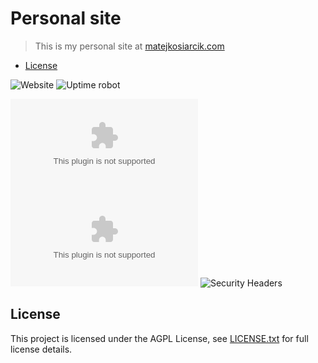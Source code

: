 # Personal site

> This is my personal site at [matejkosiarcik.com](https://matejkosiarcik.com)

<!-- toc -->

- [License](#license)

<!-- tocstop -->

![Website](https://img.shields.io/website?url=https%3A%2F%2Fmatejkosiarcik.com)
![Uptime robot](https://img.shields.io/uptimerobot/ratio/m785756375-1c3f49f0c100a1047138930f)

![Chromium HSTS preload](https://img.shields.io/hsts/preload/matejkosiarcik.com)
![Mozilla HTTP Observatory Grade](https://img.shields.io/mozilla-observatory/grade-score/matejkosiarcik.com?publish)
![Security Headers](https://img.shields.io/security-headers?url=https%3A%2F%2Fmatejkosiarcik.com)

## License

This project is licensed under the AGPL License, see [LICENSE.txt](LICENSE.txt) for full license details.
